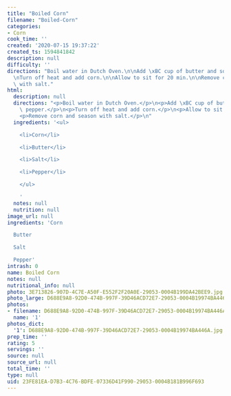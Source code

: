 ```yaml
---
title: "Boiled Corn"
filename: "Boiled-Corn"
categories:
- Corn
cook_time: ''
created: '2020-07-15 19:37:22'
created_ts: 1594841842
description: null
difficulty: ''
directions: "Boil water in Dutch Oven.\n\nAdd \xBC cup of butter and some pepper.\n\
  \nTurn off heat and add corn.\n\nAllow to sit for 20 min.\n\nRemove corn and season\
  \ with salt."
html:
  description: null
  directions: "<p>Boil water in Dutch Oven.</p>\n<p>Add \xBC cup of butter and some\
    \ pepper.</p>\n<p>Turn off heat and add corn.</p>\n<p>Allow to sit for 20 min.</p>\n\
    <p>Remove corn and season with salt.</p>\n"
  ingredients: '<ul>

    <li>Corn</li>

    <li>Butter</li>

    <li>Salt</li>

    <li>Pepper</li>

    </ul>

    '
  notes: null
  nutrition: null
image_url: null
ingredients: 'Corn

  Butter

  Salt

  Pepper'
intrash: 0
name: Boiled Corn
notes: null
nutritional_info: null
photo: 3E713826-907D-4C7E-A50F-E552F2F20A0E-29053-0004B199DA42BEE9.jpg
photo_large: D688E9A8-92D0-474B-997F-39D46ACD72E7-29053-0004B19974BA446A.jpg
photos:
- filename: D688E9A8-92D0-474B-997F-39D46ACD72E7-29053-0004B19974BA446A.jpg
  name: '1'
photos_dict:
  '1': D688E9A8-92D0-474B-997F-39D46ACD72E7-29053-0004B19974BA446A.jpg
prep_time: ''
rating: 5
servings: ''
source: null
source_url: null
total_time: ''
type: null
uid: 23FE81EA-D7B3-4C76-BDFE-07336D41F990-29053-0004B181B996F693
---
```

